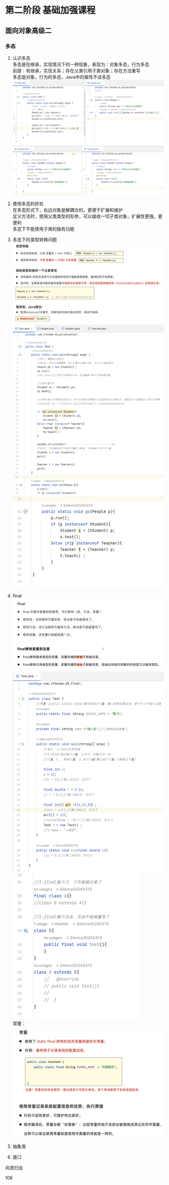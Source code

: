 # 第二阶段 基础加强课程  

##  面向对象高级二  

###  多态  
1. 认识多态  
多态是在继承，实现情况下的一种现象，表现为：对象多态，行为多态  
前提：有继承，实现关系；存在父类引用子类对象；存在方法重写  
多态是对象，行为的多态，Java中的属性不谈多态  
![img_237.png](img_237.png)  
2. 使用多态的好处  
在多态形式下，右边对象是解耦合的，更便于扩展和维护  
定义方法时，使用父类类型的形参，可以接收一切子类对象，扩展性更强，更便利  
多态下不能使用子类的独有功能  
3. 多态下的类型转换问题  
![img_240.png](img_240.png)  
![img_241.png](img_241.png)  
![img_242.png](img_242.png)  
4. final  
![img_243.png](img_243.png)  
![img_244.png](img_244.png)  
![img_245.png](img_245.png)  
常量：  
![img_246.png](img_246.png)  
5. 抽象类  

6. 接口  


风雨归会







106 









 